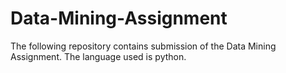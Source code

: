 # Data-Mining-Assignment
The following repository contains submission of the Data Mining Assignment. The language used is python. 
